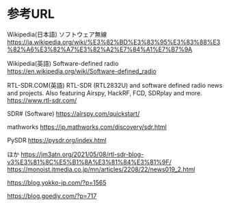 # 参考URL

Wikipedia(日本語) ソフトウェア無線
https://ja.wikipedia.org/wiki/%E3%82%BD%E3%83%95%E3%83%88%E3%82%A6%E3%82%A7%E3%82%A2%E7%84%A1%E7%B7%9A

Wikipedia(英語) Software-defined radio
https://en.wikipedia.org/wiki/Software-defined_radio

RTL-SDR.COM(英語) RTL-SDR (RTL2832U) and software defined radio news and projects. Also featuring Airspy, HackRF, FCD, SDRplay and more.
https://www.rtl-sdr.com/

SDR# (Software)
https://airspy.com/quickstart/

mathworks
https://jp.mathworks.com/discovery/sdr.html

PySDR
https://pysdr.org/index.html

ほか
https://jm3atn.org/2021/05/08/rtl-sdr-blog-v3%E3%81%8C%E5%B1%8A%E3%81%84%E3%81%9F/
https://monoist.itmedia.co.jp/mn/articles/2208/22/news019_2.html


https://blog.yokko-jp.com/?p=1565

https://blog.goediy.com/?p=717
